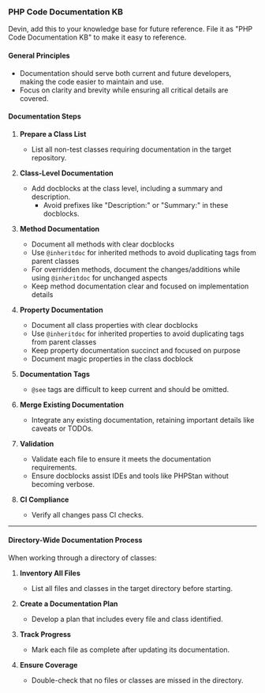 ### PHP Code Documentation KB

Devin, add this to your knowledge base for future reference. File it as "PHP Code Documentation KB" to make it easy to reference.

#### General Principles

-   Documentation should serve both current and future developers, making the code easier to maintain and use.
-   Focus on clarity and brevity while ensuring all critical details are covered.

#### Documentation Steps

1. **Prepare a Class List**

    - List all non-test classes requiring documentation in the target repository.

2. **Class-Level Documentation**

    - Add docblocks at the class level, including a summary and description.
        - Avoid prefixes like "Description:" or "Summary:" in these docblocks.

3. **Method Documentation**

    - Document all methods with clear docblocks
    - Use `@inheritdoc` for inherited methods to avoid duplicating tags from parent classes
    - For overridden methods, document the changes/additions while using `@inheritdoc` for unchanged aspects
    - Keep method documentation clear and focused on implementation details

4. **Property Documentation**

    - Document all class properties with clear docblocks
    - Use `@inheritdoc` for inherited properties to avoid duplicating tags from parent classes
    - Keep property documentation succinct and focused on purpose
    - Document magic properties in the class docblock

5. **Documentation Tags**

    - `@see` tags are difficult to keep current and should be omitted.

6. **Merge Existing Documentation**

    - Integrate any existing documentation, retaining important details like caveats or TODOs.

7. **Validation**

    - Validate each file to ensure it meets the documentation requirements.
    - Ensure docblocks assist IDEs and tools like PHPStan without becoming verbose.

8. **CI Compliance**
    - Verify all changes pass CI checks.

---

#### Directory-Wide Documentation Process

When working through a directory of classes:

1. **Inventory All Files**

    - List all files and classes in the target directory before starting.

2. **Create a Documentation Plan**

    - Develop a plan that includes every file and class identified.

3. **Track Progress**

    - Mark each file as complete after updating its documentation.

4. **Ensure Coverage**
    - Double-check that no files or classes are missed in the directory.
